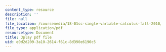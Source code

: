 ```yaml
---
content_type: resource
description: ''
file: null
file_location: /coursemedia/18-01sc-single-variable-calculus-fall-2010/e0d2d2093a102614f61c8d390e6190c5_21789.pdf
file_type: application/pdf
resourcetype: Document
title: 3play pdf file
uid: e0d2d209-3a10-2614-f61c-8d390e6190c5
---
```


